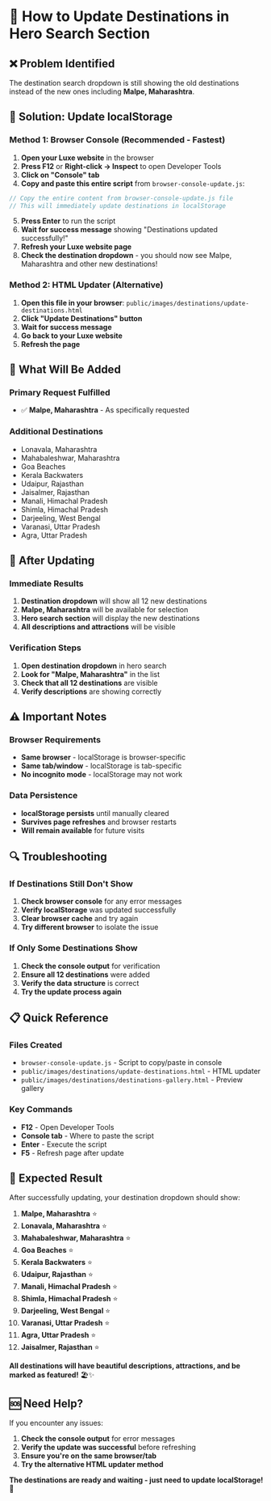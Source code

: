 # 🔄 **How to Update Destinations in Hero Search Section**

## ❌ **Problem Identified**
The destination search dropdown is still showing the old destinations instead of the new ones including **Malpe, Maharashtra**.

## 🔧 **Solution: Update localStorage**

### **Method 1: Browser Console (Recommended - Fastest)**

1. **Open your Luxe website** in the browser
2. **Press F12** or **Right-click → Inspect** to open Developer Tools
3. **Click on "Console" tab**
4. **Copy and paste this entire script** from `browser-console-update.js`:

```javascript
// Copy the entire content from browser-console-update.js file
// This will immediately update destinations in localStorage
```

5. **Press Enter** to run the script
6. **Wait for success message** showing "Destinations updated successfully!"
7. **Refresh your Luxe website page**
8. **Check the destination dropdown** - you should now see Malpe, Maharashtra and other new destinations!

### **Method 2: HTML Updater (Alternative)**

1. **Open this file in your browser**: `public/images/destinations/update-destinations.html`
2. **Click "Update Destinations" button**
3. **Wait for success message**
4. **Go back to your Luxe website**
5. **Refresh the page**

## 🎯 **What Will Be Added**

### **Primary Request Fulfilled**
- ✅ **Malpe, Maharashtra** - As specifically requested

### **Additional Destinations**
- Lonavala, Maharashtra
- Mahabaleshwar, Maharashtra  
- Goa Beaches
- Kerala Backwaters
- Udaipur, Rajasthan
- Jaisalmer, Rajasthan
- Manali, Himachal Pradesh
- Shimla, Himachal Pradesh
- Darjeeling, West Bengal
- Varanasi, Uttar Pradesh
- Agra, Uttar Pradesh

## 🚀 **After Updating**

### **Immediate Results**
1. **Destination dropdown** will show all 12 new destinations
2. **Malpe, Maharashtra** will be available for selection
3. **Hero search section** will display the new destinations
4. **All descriptions and attractions** will be visible

### **Verification Steps**
1. **Open destination dropdown** in hero search
2. **Look for "Malpe, Maharashtra"** in the list
3. **Check that all 12 destinations** are visible
4. **Verify descriptions** are showing correctly

## ⚠️ **Important Notes**

### **Browser Requirements**
- **Same browser** - localStorage is browser-specific
- **Same tab/window** - localStorage is tab-specific
- **No incognito mode** - localStorage may not work

### **Data Persistence**
- **localStorage persists** until manually cleared
- **Survives page refreshes** and browser restarts
- **Will remain available** for future visits

## 🔍 **Troubleshooting**

### **If Destinations Still Don't Show**
1. **Check browser console** for any error messages
2. **Verify localStorage** was updated successfully
3. **Clear browser cache** and try again
4. **Try different browser** to isolate the issue

### **If Only Some Destinations Show**
1. **Check the console output** for verification
2. **Ensure all 12 destinations** were added
3. **Verify the data structure** is correct
4. **Try the update process again**

## 📋 **Quick Reference**

### **Files Created**
- `browser-console-update.js` - Script to copy/paste in console
- `public/images/destinations/update-destinations.html` - HTML updater
- `public/images/destinations/destinations-gallery.html` - Preview gallery

### **Key Commands**
- **F12** - Open Developer Tools
- **Console tab** - Where to paste the script
- **Enter** - Execute the script
- **F5** - Refresh page after update

## 🎉 **Expected Result**

After successfully updating, your destination dropdown should show:

1. **Malpe, Maharashtra** ⭐
2. **Lonavala, Maharashtra** ⭐
3. **Mahabaleshwar, Maharashtra** ⭐
4. **Goa Beaches** ⭐
5. **Kerala Backwaters** ⭐
6. **Udaipur, Rajasthan** ⭐
7. **Manali, Himachal Pradesh** ⭐
8. **Shimla, Himachal Pradesh** ⭐
9. **Darjeeling, West Bengal** ⭐
10. **Varanasi, Uttar Pradesh** ⭐
11. **Agra, Uttar Pradesh** ⭐
12. **Jaisalmer, Rajasthan** ⭐

**All destinations will have beautiful descriptions, attractions, and be marked as featured!** 🏖️✨

## 🆘 **Need Help?**

If you encounter any issues:
1. **Check the console output** for error messages
2. **Verify the update was successful** before refreshing
3. **Ensure you're on the same browser/tab**
4. **Try the alternative HTML updater method**

**The destinations are ready and waiting - just need to update localStorage!** 🚀
